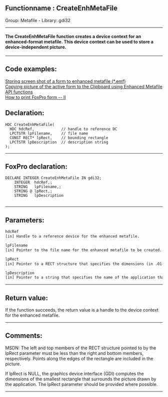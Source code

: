<link rel="stylesheet" type="text/css" href="../../css/win32api.css">  
<link rel="stylesheet" href="https://cdnjs.cloudflare.com/ajax/libs/font-awesome/4.7.0/css/font-awesome.min.css">

## Functionname : CreateEnhMetaFile
Group: Metafile - Library: gdi32    
***  


#### The CreateEnhMetaFile function creates a device context for an enhanced-format metafile. This device context can be used to store a device-independent picture.
***  


## Code examples:
[Storing screen shot of a form to enhanced metafile (*.emf)](../../samples/sample_402.md)  
[Copying picture of the active form to the Clipboard using Enhanced Metafile API functions](../../samples/sample_404.md)  
[How to print FoxPro form -- II](../../samples/sample_406.md)  

## Declaration:
```foxpro  
HDC CreateEnhMetaFile(
  HDC hdcRef,            // handle to reference DC
  LPCTSTR lpFilename,    // file name
  CONST RECT* lpRect,    // bounding rectangle
  LPCTSTR lpDescription  // description string
);  
```  
***  


## FoxPro declaration:
```foxpro  
DECLARE INTEGER CreateEnhMetaFile IN gdi32;
	INTEGER  hdcRef,;
	STRING   lpFilename,;
	STRING @ lpRect,;
	STRING   lpDescription
  
```  
***  


## Parameters:
```txt  
hdcRef
[in] Handle to a reference device for the enhanced metafile.

lpFilename
[in] Pointer to the file name for the enhanced metafile to be created.

lpRect
[in] Pointer to a RECT structure that specifies the dimensions (in .01-millimeter units) of the picture to be stored in the enhanced metafile.

lpDescription
[in] Pointer to a string that specifies the name of the application that created the picture, as well as the picture"s title.  
```  
***  


## Return value:
If the function succeeds, the return value is a handle to the device context for the enhanced metafile.  
***  


## Comments:
MSDN: The left and top members of the RECT structure pointed to by the lpRect parameter must be less than the right and bottom members, respectively. Points along the edges of the rectangle are included in the picture.   
  
If lpRect is NULL, the graphics device interface (GDI) computes the dimensions of the smallest rectangle that surrounds the picture drawn by the application. The lpRect parameter should be provided where possible.  
  
***  

